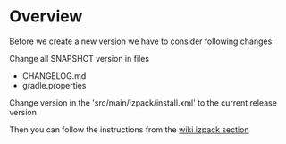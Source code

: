 # Overview

Before we create a new version we have to consider following changes:

Change all SNAPSHOT version in files
* CHANGELOG.md
* gradle.properties

Change version in the 'src/main/izpack/install.xml' to the current release version

Then you can follow the instructions from the [wiki izpack section](https://github.com/astrapi69/mystic-crypt-ui/wiki/How-to-create-izpack-installer-with-gradle)